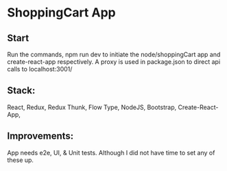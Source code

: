 # ShoppingCart App

## Start
Run the commands, npm run dev to initiate the node/shoppingCart app and create-react-app respectively. A proxy is used in package.json to direct
api calls to localhost:3001/

## Stack:
React, Redux, Redux Thunk, Flow Type, NodeJS, Bootstrap, Create-React-App, 

## Improvements:
App needs e2e, UI, & Unit tests. Although I did not have time to set any of these up.
